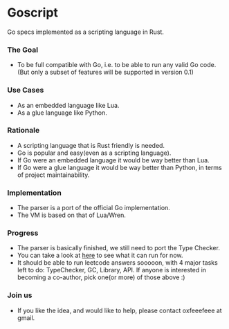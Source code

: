 # Goscript
Go specs implemented as a scripting language in Rust.

### The Goal
+ To be full compatible with Go, i.e. to be able to run any valid Go code.(But only a subset of features will be supported in version 0.1)

### Use Cases
+ As an embedded language like Lua.
+ As a glue language like Python.

### Rationale
+ A scripting language that is Rust friendly is needed.
+ Go is popular and easy(even as a scripting language).
+ If Go were an embedded language it would be way better than Lua.
+ If Go were a glue language it would be way better than Python, in terms of project maintainability.

### Implementation
+ The parser is a port of the official Go implementation.
+ The VM is based on that of Lua/Wren.

### Progress
+ The parser is basically finished, we still need to port the Type Checker.
+ You can take a look at [here](https://github.com/oxfeeefeee/goscript/tree/master/backend/tests/data) to see what it can run for now.
+ It should be able to run leetcode answers sooooon, with 4 major tasks left to do: TypeChecker, GC, Library, API. If anyone is interested in becoming a co-author, pick one(or more) of those above :)

### Join us
+ If you like the idea, and would like to help, please contact oxfeeefeee at gmail.